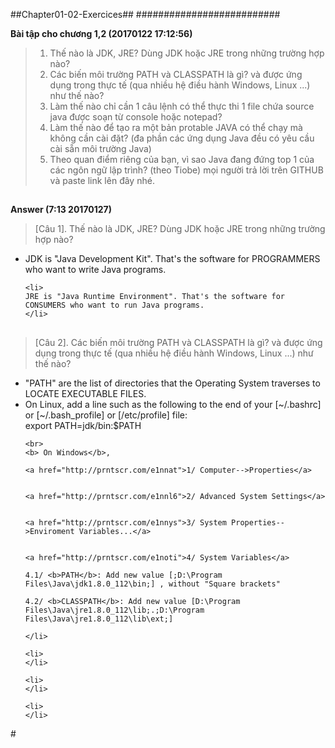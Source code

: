 ##Chapter01-02-Exercices##
##########################

**Bài tập cho chương 1,2 (20170122 17:12:56)**

> 1. Thế nào là JDK, JRE? Dùng JDK hoặc JRE trong những trường hợp nào?
> 2. Các biến môi trường PATH và CLASSPATH là gì? và được ứng dụng trong thực tế (qua nhiều hệ điều hành Windows, Linux ...) như thế nào?
> 3. Làm thế nào chỉ cần 1 câu lệnh có thể thực thi 1 file chứa source java được soạn từ console hoặc notepad?
> 4. Làm thế nào để tạo ra một bản protable JAVA có thể chạy mà không cần cài đặt? (đa phần các ứng dụng Java đều có yêu cầu cài sẵn môi trường Java)
> 5. Theo quan điểm riêng của bạn, vì sao Java đang đứng top 1 của các ngôn ngữ lập trình? (theo Tiobe)
mọi người trả lời trên GITHUB và paste link lên đây nhé.



##
##
**Answer (7:13 20170127)**

> [Câu 1]. Thế nào là JDK, JRE? Dùng JDK hoặc JRE trong những trường hợp nào?
<ul>
    <li>
    JDK is "Java Development Kit". That's the software for PROGRAMMERS who want to write Java programs.
	</li>

    <li>
    JRE is "Java Runtime Environment". That's the software for CONSUMERS who want to run Java programs.
    </li>
</ul>

##
> [Câu 2]. Các biến môi trường PATH và CLASSPATH là gì? và được ứng dụng trong thực tế (qua nhiều hệ điều hành Windows, Linux ...) như thế nào?
<ul>
    <li>
    "PATH" are the list of directories that the Operating System traverses to LOCATE EXECUTABLE FILES.
    </li>
    <li>
    On Linux, add a line such as the following to the end of your [~/.bashrc] or [~/.bash_profile] or [/etc/profile] file:<br>
    export PATH=jdk/bin:$PATH 

    <br>
    <b> On Windows</b>,

    <a href="http://prntscr.com/e1nnat">1/ Computer-->Properties</a>


    <a href="http://prntscr.com/e1nnl6">2/ Advanced System Settings</a>


    <a href="http://prntscr.com/e1nnys">3/ System Properties-->Enviroment Variables...</a>


    <a href="http://prntscr.com/e1noti">4/ System Variables</a>

    4.1/ <b>PATH</b>: Add new value [;D:\Program Files\Java\jdk1.8.0_112\bin;] , without "Square brackets"

    4.2/ <b>CLASSPATH</b>: Add new value [D:\Program Files\Java\jre1.8.0_112\lib;.;D:\Program Files\Java\jre1.8.0_112\lib\ext;]

    </li>

    <li>
    </li>

    <li>
    </li>

    <li>
    </li>
</ul>
#
